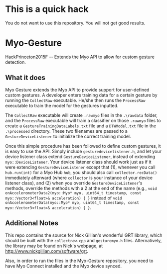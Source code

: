 # This is a quick hack
You do not want to use this repository. You will not get good results.

# Myo-Gesture
HackPrinceton2015F -- Extends the Myo API to allow for custom gesture detection.

## What it does
Myo Gesture extends the Myo API to provide support for user-defined custom gestures. A developer enters training data for a certain gesture by running the `CollectRaw` executable. He/she then runs the `ProcessRaw` executable to train the model for the gestures inputted.

The `CollectRaw` executable will create `.rawmyo` files in the `.\rawdata` folder, and the `ProcessRaw` executable will train a classifier on those `.rawmyo` files to create a `GestureTrainingDataLabels.txt` file and a `DTWModel.txt` file in the `.\processed` directory. These two filenames are passed to a `GestureDeviceListener` to initialize the correct training model.

Once this simple procedure has been followed to define custom gestures, it is easy to use the API. Simply include `gesturedevicelistener.h`, and let your device listener class extend `GestureDeviceListener`, instead of extending `myo::DeviceListener`. Your device listener class should work just as if it were extending `GestureDeviceListener` except that (1), whenever you call `hub.run(int)` for a Myo Hub `hub`, you should also call `collector.recData()` immediately afterward (where `collector` is your instance of your device listener class), and (2) when you override `GestureDeviceListener`'s methods, override the methods with a 2 at the end of the name (e.g., `void onAccelerometerData2(myo::Myo* myo, uint64_t timestamp, const myo::Vector3<float>& acceleration) { }` instead of `void onAccelerometerData(myo::Myo* myo, uint64_t timestamp, const myo::Vector3<float>& acceleration) { }`.

## Additional Notes
This repo contains the source for Nick Gillian's wonderful GRT library, which should be built with the `collectraw.cpp` and `gesturemyo.h` files. Alternatively, the library may be found on Nick's webpage, at http://www.nickgillian.com/software/grt.

Also, in order to run the files in the Myo-Gesture repository, you need to have Myo Connect installed and the Myo device synced.

